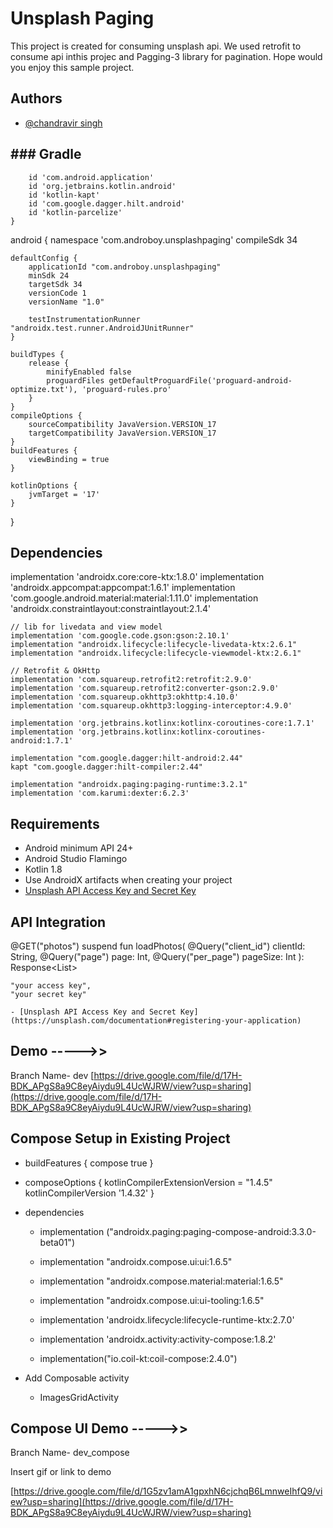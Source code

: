 
# Unsplash Paging

This project is created for consuming unsplash api. We used retrofit to consume api inthis projec and Pagging-3 library for pagination. Hope would you enjoy this sample project.


## Authors

- [@chandravir singh](https://github.com/ChandravirRaj/unsplash_paging_android/tree)


## ### Gradle

```plugins {
    id 'com.android.application'
    id 'org.jetbrains.kotlin.android'
    id 'kotlin-kapt'
    id 'com.google.dagger.hilt.android'
    id 'kotlin-parcelize'
}
```

android {
namespace 'com.androboy.unsplashpaging'
compileSdk 34

    defaultConfig {
        applicationId "com.androboy.unsplashpaging"
        minSdk 24
        targetSdk 34
        versionCode 1
        versionName "1.0"

        testInstrumentationRunner "androidx.test.runner.AndroidJUnitRunner"
    }

    buildTypes {
        release {
            minifyEnabled false
            proguardFiles getDefaultProguardFile('proguard-android-optimize.txt'), 'proguard-rules.pro'
        }
    }
    compileOptions {
        sourceCompatibility JavaVersion.VERSION_17
        targetCompatibility JavaVersion.VERSION_17
    }
    buildFeatures {
        viewBinding = true
    }

    kotlinOptions {
        jvmTarget = '17'
    }
}
## Dependencies

implementation 'androidx.core:core-ktx:1.8.0'
implementation 'androidx.appcompat:appcompat:1.6.1'
implementation 'com.google.android.material:material:1.11.0'
implementation 'androidx.constraintlayout:constraintlayout:2.1.4'


    // lib for livedata and view model
    implementation 'com.google.code.gson:gson:2.10.1'
    implementation "androidx.lifecycle:lifecycle-livedata-ktx:2.6.1"
    implementation "androidx.lifecycle:lifecycle-viewmodel-ktx:2.6.1"

    // Retrofit & OkHttp
    implementation 'com.squareup.retrofit2:retrofit:2.9.0'
    implementation 'com.squareup.retrofit2:converter-gson:2.9.0'
    implementation 'com.squareup.okhttp3:okhttp:4.10.0'
    implementation 'com.squareup.okhttp3:logging-interceptor:4.9.0'

    implementation 'org.jetbrains.kotlinx:kotlinx-coroutines-core:1.7.1'
    implementation 'org.jetbrains.kotlinx:kotlinx-coroutines-android:1.7.1'

    implementation "com.google.dagger:hilt-android:2.44"
    kapt "com.google.dagger:hilt-compiler:2.44"

    implementation "androidx.paging:paging-runtime:3.2.1"
    implementation 'com.karumi:dexter:6.2.3'


## Requirements
- Android minimum API 24+
- Android Studio Flamingo
- Kotlin 1.8
- Use AndroidX artifacts when creating your project
- [Unsplash API Access Key and Secret Key](https://unsplash.com/documentation#registering-your-application)
## API Integration

@GET("photos")
suspend fun loadPhotos(
@Query("client_id") clientId: String,
@Query("page") page: Int,
@Query("per_page") pageSize: Int
): Response<List<UnsplashPhoto>>


    "your access key",
    "your secret key"

    - [Unsplash API Access Key and Secret Key](https://unsplash.com/documentation#registering-your-application)

## Demo ----->>
Branch Name- dev
[https://drive.google.com/file/d/17H-BDK_APgS8a9C8eyAiydu9L4UcWJRW/view?usp=sharing](https://drive.google.com/file/d/17H-BDK_APgS8a9C8eyAiydu9L4UcWJRW/view?usp=sharing)


## Compose Setup in Existing Project

- buildFeatures {
  compose true
  }

- composeOptions {
  kotlinCompilerExtensionVersion = "1.4.5"
  kotlinCompilerVersion '1.4.32'
  }

- dependencies
    - implementation ("androidx.paging:paging-compose-android:3.3.0-beta01")

    - implementation "androidx.compose.ui:ui:1.6.5"
    - implementation "androidx.compose.material:material:1.6.5"
    - implementation "androidx.compose.ui:ui-tooling:1.6.5"
    - implementation 'androidx.lifecycle:lifecycle-runtime-ktx:2.7.0'
    - implementation 'androidx.activity:activity-compose:1.8.2'
    - implementation("io.coil-kt:coil-compose:2.4.0")


- Add Composable activity
    - ImagesGridActivity


## Compose UI Demo ----->>
Branch Name- dev_compose

Insert gif or link to demo

[https://drive.google.com/file/d/1G5zv1amA1gpxhN6cjchqB6LmnweIhfQ9/view?usp=sharing](https://drive.google.com/file/d/17H-BDK_APgS8a9C8eyAiydu9L4UcWJRW/view?usp=sharing)

